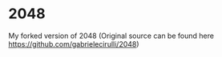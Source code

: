 2048
====

My forked version of 2048 (Original source can be found here https://github.com/gabrielecirulli/2048)
